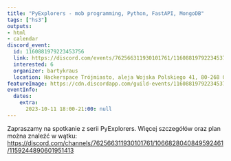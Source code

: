 ```yaml
---
title: "PyExplorers - mob programming, Python, FastAPI, MongoDB"
tags: ["hs3"]
outputs:
- html
- calendar
discord_event:
  id: 1160881979223453756
  link: https://discord.com/events/762566311930101761/1160881979223453756
  interested: 6
  organizer: bartykraus
  location: Hackerspace Trójmiasto, aleja Wojska Polskiego 41, 80-268 Gdańsk
featureImage: https://cdn.discordapp.com/guild-events/1160881979223453756/acb706f382d65df05bdf6749958a4761.png?size=1024
eventInfo:
  dates:
    extra:
      2023-10-11 18:00-21:00: null
---
```

Zapraszamy na spotkanie z serii PyExplorers. Więcej szczegółów oraz plan można znaleźć w wątku: https://discord.com/channels/762566311930101761/1066828040849592461/1159244890601951413
